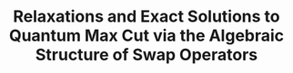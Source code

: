 ---
title: "Relaxations and Exact Solutions to Quantum Max Cut via the Algebraic Structure of Swap Operators"
collection: pre-prints
permalink: /pre-prints2023-01 01-Relaxations-and-Exact-Solutions-to-Quantum-Max-Cut-via-the-Algebraic-Structure-of-Swap-Operators
authors: 'Adam Watts, Anirban Chowdhury, Aidan Epperly, J. Helton, Igor Klep, '
year: 2023
venue: 'arXiv'
details: '2307.15661 [quant-ph]'
paperurl: 'https://arxiv.org/abs/2307.15661'
citation: 'Adam Watts, Anirban Chowdhury, Aidan Epperly, J. Helton, Igor Klep,  arXiv 2307.15661 [quant-ph] (2023).'
---